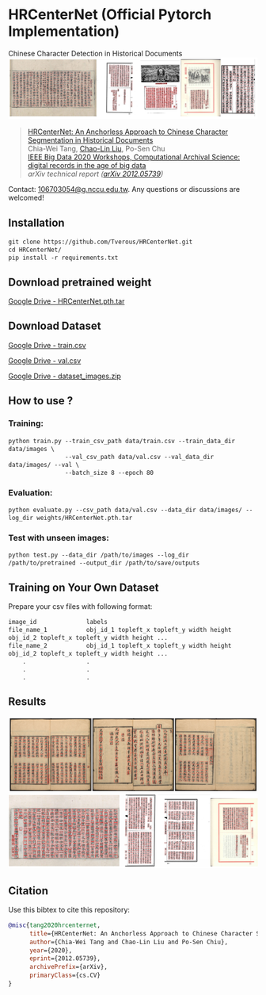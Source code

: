 # HRCenterNet (Official Pytorch Implementation)
Chinese Character Detection in Historical Documents
![results](https://github.com/Tverous/HRCenterNet/blob/main/images/results.JPG)

>[HRCenterNet: An Anchorless Approach to Chinese Character Segmentation in Historical Documents](https://arxiv.org/abs/2012.05739) \
>Chia-Wei Tang, [Chao-Lin Liu](https://www.cs.nccu.edu.tw/~chaolin/), Po-Sen Chu \
>[IEEE Big Data 2020 Workshops, Computational Archival Science: digital records in the age of big data](https://ai-collaboratory.net/cas/cas-workshops/ieee-big-data-2020-5th-cas-workshop/) \
> *arXiv technical report ([arXiv 2012.05739](https://arxiv.org/abs/2012.05739))*

Contact: [106703054@g.nccu.edu.tw](mailto:106703054@g.nccu.edu.tw). Any questions or discussions are welcomed! 

## Installation
```
git clone https://github.com/Tverous/HRCenterNet.git
cd HRCenterNet/
pip install -r requirements.txt
```
## Download pretrained weight

[Google Drive - HRCenterNet.pth.tar](https://drive.google.com/file/d/1pWOZ0M5suplCZeFBJK0SvC34IUtEkOpI/view?usp=sharing)

## Download Dataset

[Google Drive - train.csv](https://drive.google.com/file/d/1wRRDhILEBfOO3CKT32M0AXUp4iINdRbF/view?usp=sharing)

[Google Drive - val.csv](https://drive.google.com/file/d/1W2DgwUFlrUjJiWCGXiBk7pnJk8rZwmbQ/view?usp=sharing)

[Google Drive - dataset_images.zip](https://drive.google.com/file/d/1syj7Osi0ACqbuuhkoZsuOWXW7Gtjov05/view?usp=sharing)

## How to use ?
### Training:
  ```
  python train.py --train_csv_path data/train.csv --train_data_dir data/images \
                  --val_csv_path data/val.csv --val_data_dir data/images/ --val \
                  --batch_size 8 --epoch 80
  ```
### Evaluation:
  ```
  python evaluate.py --csv_path data/val.csv --data_dir data/images/ --log_dir weights/HRCenterNet.pth.tar
  ```
### Test with unseen images:
  ```
  python test.py --data_dir /path/to/images --log_dir /path/to/pretrained --output_dir /path/to/save/outputs
  ```

## Training on Your Own Dataset
Prepare your csv files with following format:

```
image_id              labels
file_name_1           obj_id_1 topleft_x topleft_y width height obj_id_2 topleft_x topleft_y width height ...
file_name_2           obj_id_1 topleft_x topleft_y width height obj_id_2 topleft_x topleft_y width height ...
    .                 .
    .                 .
    .                 .
```

## Results
![results_1](https://github.com/Tverous/HRCenterNet/blob/main/images/results_1.png)
![results_2](https://github.com/Tverous/HRCenterNet/blob/main/images/results_2.png)

## Citation
Use this bibtex to cite this repository:
```bibtex
@misc{tang2020hrcenternet,
      title={HRCenterNet: An Anchorless Approach to Chinese Character Segmentation in Historical Documents}, 
      author={Chia-Wei Tang and Chao-Lin Liu and Po-Sen Chiu},
      year={2020},
      eprint={2012.05739},
      archivePrefix={arXiv},
      primaryClass={cs.CV}
}
```
